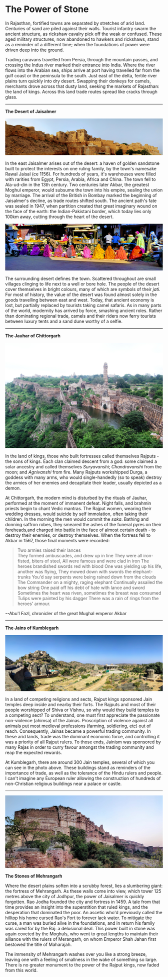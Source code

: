# The Power of Stone

In Rajasthan, fortified towns are separated by stretches of arid land. Centuries of sand are piled against their walls. Tourist infantry swarm the ancient structure, as rickshaw cavalry pick off the weak or confused. These aged military structures, now abandoned to hawkers and rickshaws, stand as a reminder of a different time; when the foundations of power were driven deep into the ground.

Trading caravans travelled from Persia, through the mountain passes, and crossing the Indus river marked their entrance into India. Where the river flows into the Arabian sea, ships arrive at port having travelled far from the gulf coast or the peninsula to the south. Just east of the delta, fertile river plains turn quickly into dry desert. Swapping their donkeys for camels, merchants drove across that dusty land, seeking the markets of Rajasthan: the land of kings. Across this land trade routes spread like cracks through glass.

---

**The Desert of Jaisalmer**

![Jaisalmer-Fort-Pano](/images/india/Jaisalmer-Fort-Pano.jpg)

In the east Jaisalmer arises out of the desert: a haven of golden sandstone built to protect the interests on one ruling family, by the town's namesake Rawal Jaisal (ce 1156). For hundreds of years, it's warehouses were filled with rarities from Egypt, Persia, Arabia, Africa and China. The town fell to Ala-ud-din in the 13th century. Two centuries later Akbar, the greatest Moghul emperor, would subsume the town into his empire, sealing the union by marriage. The arrival of the British in Bombay marked the beginning of Jaisalmer's decline, as trade routes shifted south. The ancient path's fate was sealed in 1947, when partition created that great imaginary wound on the face of the earth: the Indian-Pakistani border, which today lies only 100km away, cutting through the heart of the desert.

![colourful-women](/images/india/colourful-women.jpg)

The surrounding desert defines the town. Scattered throughout are small villages clinging to life next to a well or bore hole. The people of the desert cover themselves in bright colours, many of which are symbols of their _jati_. For most of history, the value of the desert was found almost solely in the goods travelling between east and west. Today, that ancient economy is lost, but partially replaced by tourists taking camel safaris. As in many parts of the world, modernity has arrived by force, smashing ancient roles. Rather than dominating regional trade, camels and their riders now ferry tourists between luxury tents and a sand dune worthy of a selfie.

---

**The Jauhar of Chittorgarh**

![Chittorgarh_fort](/images/india/Chittorgarh_fort.JPG)

In the land of kings, those who built fortresses called themselves Rajputs - the sons of kings. Each clan claimed descent from a god: some claimed a solar ancestry and called themselves _Suryavanshi_; _Chandravanshi_ from the moon; and _Agnivanshi_ from fire. Many Rajputs workshipped Durga, a goddess with many arms, who would single-handedly (so to speak) destroy the armies of her enemies and decapitate their leader, usually depicted as a demon.

At Chittorgarh, the modern mind is disturbed by the rituals of Jauhar, performed at the moment of immanent defeat. Night falls, and brahmin priests begin to chant Vedic mantras. The Rajput women, wearing their wedding dresses, would suicide by self immolation, often taking their children. In the morning the men would commit the _saka_. Bathing and donning saffron robes, they smeared the ashes of the funeral pyres on their foreheads,and charged into battle in the face of almost certain death - to destroy their enemies, or destroy themselves. When the fortress fell to Akbar in 1567, those final moments were recorded:

> Two armies raised their lances  
> They formed ambuscades, and drew up in line
> They were all iron-fisted, biters of steel,
> All were famous and were clad in iron
> The heroes brandished swords red with blood
> One was yielding up his life, another was flying,
> They mowed down with swords the elephant-trunks
> You'd say serpents were being rained down from the clouds
> The Commander on a mighty, raging elephant
> Continually assailed the bow string
> One paid off his debt of hate with lance and sword
> Sometimes the heart was riven, sometimes the breast was consumed
> Tulips were painted by his dagger
> There was a rain of rings from the heroes' armour.

--Abu'l Fazl, chronicler of the great Mughal emperor Akbar

---

**The Jains of Kumblegarh**

![kumbhalgarh-pano](/images/india/kumbhalgarh-pano.jpg)

In a land of competing religions and sects, Rajput kings sponsored Jain temples deep inside and nearby their forts. The Rajputs and most of their people worshipped of Shiva or Vishnu, so why would they build temples to a competing sect? To understand, one must first appreciate the passionate non-violence (ahimsa) of the Jainas. Proscription of violence against all animals put most medieval professions (farming, soldiering, etc) out of reach. Consequently, Jainas became a powerful trading community. In these arid lands, trade was the dominant economic force, and controlling it was a priority of all Rajput rulers. To those ends, Jainism was sponsored by many Rajas in order to curry favour amongst the trading community and reap the expected rewards.

At Kumblegarh, there are around 300 Jain temples, several of which you can see in the photo above. These buildings stand as reminders of the importance of trade, as well as the tolerance of the Hindu rulers and people. I can't imagine any European ruler allowing the construction of hundreds of non-Christian religious buildings near a palace or castle.

---

![Merangar-Pano](/images/india/Merangar-Pano.jpg)

**The Stones of Mehrangarh**

Where the desert plains soften into a scrubby forest, lies a slumbering giant: the fortress of Mehrangarh. As these walls come into view, which tower 125 metres above the city of Jodhpur, the power of Jaisalmer is quickly forgotten. Rao Jodha founded the city and fortress in 1459. A tale from that time provides an insight into the superstition that ruled kings, and the desperation that dominated the poor. An ascetic who'd previously called the hilltop his home cursed Rao's Fort to forever lack water. To mitigate the curse, a man was buried alive in the foundations, and in return his family was cared for by the Raj: a delusional deal. This power built in stone was again coveted by the Moghuls, who went to great lengths to maintain their alliance with the rulers of Merangarh, on whom Emperor Shah Jahan first bestowed the title of Maharajah.

The immensity of Mehrangarh washes over you like a strong breeze, leaving one with a feeling of smallness in the wake of something so large. There is no greater monument to the power of the Rajput kings, now faded from this world.
